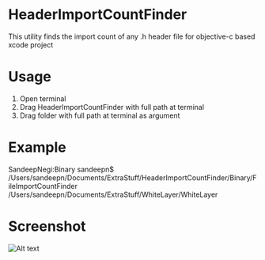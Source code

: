 # HeaderImportCountFinder
This utility finds the import count of any .h header file for objective-c based xcode project

# Usage
1. Open terminal
2. Drag HeaderImportCountFinder with full path at terminal
3. Drag folder with full path at terminal as argument

# Example
SandeepNegi:Binary sandeepn$ /Users/sandeepn/Documents/ExtraStuff/HeaderImportCountFinder/Binary/FileImportCountFinder /Users/sandeepn/Documents/ExtraStuff/WhiteLayer/WhiteLayer

# Screenshot
![Alt text](HeaderImportCountFinder/Resources/UsageScreenShot.png?raw=true "Tutorial screenshot")
